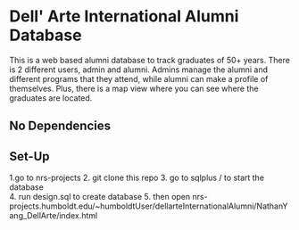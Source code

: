 # Dell' Arte International Alumni Database
This is a web based alumni database to track graduates of 50+ years. There is 2 different users, admin and alumni. Admins manage the alumni and different programs that they attend, while alumni can make a profile of themselves. Plus, there is a map view where you can see where the graduates are located. 
## No Dependencies

## Set-Up
1.go to nrs-projects
2. git clone this repo
3. go to sqlplus / to start the database  
4. run design.sql to create database
5. then open nrs-projects.humboldt.edu/~humboldtUser/dellarteInternationalAlumni/NathanYang_DellArte/index.html
